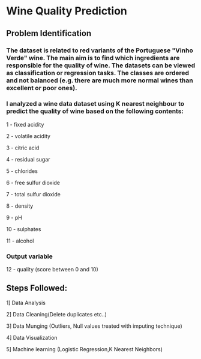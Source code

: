 # Wine Quality Prediction

## Problem Identification

### The dataset is related to red variants of the Portuguese "Vinho Verde" wine. The main aim is to find which ingredients are responsible for the quality of wine. The datasets can be viewed as classification or regression tasks. The classes are ordered and not balanced (e.g. there are much more normal wines than excellent or poor ones).

### I analyzed a wine data dataset using K nearest neighbour to predict the quality of wine based on the following contents:

1 - fixed acidity

2 - volatile acidity

3 - citric acid

4 - residual sugar

5 - chlorides

6 - free sulfur dioxide

7 - total sulfur dioxide

8 - density

9 - pH

10 - sulphates

11 - alcohol

### Output variable 

12 - quality (score between 0 and 10)

## Steps Followed:

1] Data Analysis

2] Data Cleaning(Delete duplicates etc..)

3] Data Munging (Outliers, Null values treated with imputing technique)

4] Data Visualization

5] Machine learning (Logistic Regression,K Nearest Neighbors)

